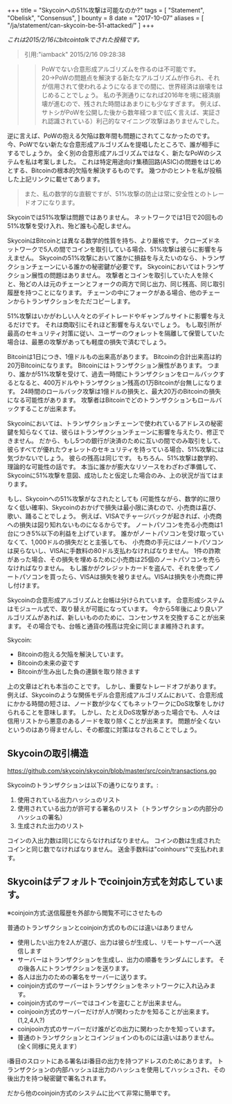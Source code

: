 +++
title = "Skycoinへの51%攻撃は可能なのか?"
tags = [
    "Statement",
    "Obelisk",
    "Consensus",
]
bounty = 8
date = "2017-10-07"
aliases = [
	"/ja/statement/can-skycoin-be-51-attacked/"
]
+++

*これは2015/2/16にbitcointalkでされた投稿です。*

> 引用:"iamback" 2015/2/16 09:28:38

> >PoWでない合意形成アルゴリズムを作るのは不可能です。
20→PoWの問題点を解決する新たなアルゴリズムが作られ、それが信用されて使われるようになるまでの間に、世界経済は崩壊をはじめることでしょう。
私の予測通りになれば2016年を境に経済崩壊が進むので、残された時間はあまりにも少なすぎます。
例えば、サトシがPoWを公開した後から数年経つまで(広く言えば、実証され認識されている）利己的なマイニング攻撃はありませんでした。

逆に言えば、PoWの抱える欠陥は数年間も問題にされてこなかったのです。
今、PoWでない新たな合意形成アルゴリズムを提唱したところで、誰が相手にするでしょうか。
全く別の合意形成アルゴリズムではなく、新たなPoWのシステムを私は考案しました。
これは特定用途向け集積回路(ASIC)の問題をはじめとする、Bitcoinの根本的欠陥を解決するものです。
幾つかのヒントを私が投稿した上記リンクに載せてあります。

> また、私の数学的な直観ですが、51%攻撃の防止は常に安全性とのトレードオフになります。

Skycoinでは51%攻撃は問題ではありません。
ネットワークでは1日で20回もの51%攻撃を受け入れ、殆ど誰も心配しません。


SkycoinはBitcoinとは異なる数学的性質を持ち、より厳格です。
クローズドネットワークで5人の間でコインを取引している場合、51%攻撃は彼らに影響を与えません。
Skycoinの51%攻撃において誰かに損益を与えたいのなら、トランザクションチェーンにいる誰かの秘密鍵が必要です。
Skycoinにおいてはトランザクション展性の問題はありません。
攻撃者とコインを取引していた人を除くと、殆どの人は元のチェーンとフォークの両方で同じ出力、同じ残高、同じ取引履歴を持つことになります。
チェーンの中にフォークがある場合、他のチェーンからトランザクションをただコピーします。

51%攻撃はいかがわしい人々とのデイトレードやギャンブルサイトに影響を与えるだけです。
それは商取引にそれほど影響を与えないでしょう。
もし取引所が最高のセキュリティ対策に従い、ユーザーのウォレットを隔離して保管していた場合は、最悪の攻撃があっても軽度の損失で済むでしょう。

Bitcoinは1日につき、1億ドルもの出来高があります。
Bitcoinの合計出来高は約20万Bitcoinになります。
Bitcoinにはトランザクション展性があります。
つまり、誰かが51%攻撃を受けて、過去一時間にトランザクションをロールバックするとなると、400万ドルやトランザクション残高の1万Bitcoinが台無しになります。
24時間のロールバック攻撃は1億ドルの損失と、最大20万のBitcoinの損失になる可能性があります。
攻撃者はBitcoinでどのトランザクションもロールバックすることが出来ます。

Skycoinにおいては、トランザクションチェーンで使われているアドレスの秘密鍵を知らなくては、彼らはトランザクションチェーンに影響を与えたり、修正できません。
だから、もし5つの銀行が決済のために互いの間でのみ取引をして、彼らすべてが優れたウォレットのセキュリティを持っている場合、51%攻撃には気づかないでしょう。
彼らの残高は同じです。
もちろん、51%攻撃は数学的、理論的な可能性の話です。
本当に誰かが膨大なリソースをわざわざ準備して、Skycoinに51%攻撃を意図、成功したと仮定した場合のみ、上の状況が当てはまります。

もし、Skycoinへの51%攻撃がなされたとしても (可能性ながら、数学的に限りなく低い確率)、Skycoinのおかげで損失は最小限に済むので、小売商は喜び、歌い、踊ることでしょう。
例えば、VISAでチャージバックが起きれば、小売商への損失は図り知れないものになるからです。
ノートパソコンを売る小売商は1台につき5%以下の利益を上げています。
誰かがノートパソコンを受け取っていなくて、1,000ドルの損失だとと主張しても、 小売商の手元にはノートパソコンは戻らないし、VISAに手数料の80ドル支払わなければなりません。
1件の詐欺があった場合、その損失を埋めるために小売商は25個のノートパソコンを売らなければなりません。
もし誰かがクレジットカードを盗んで、それを使ってノートパソコンを買ったら、VISAは損失を被りません。VISAは損失を小売商に押し付けます。

Skycoinの合意形成アルゴリズムと台帳は分けられています。
合意形成システムはモジュール式で、取り替えが可能になっています。
今から5年後により良いアルゴリズムがあれば、新しいもののために、コンセンサスを交換することが出来ます。
その場合でも、台帳と通貨の残高は完全に同じまま維持されます。

Skycoin:

- Bitcoinの抱える欠陥を解決しています。
- Bitcoinの未来の姿です
- Bitcoinが生み出した負の連鎖を取り除きます

上の文章はどれも本当のことです。
しかし、重要なトレードオフがあります。
例えば、Skycoinのような関係モデル合意形成アルゴリズムにおいて、合意形成にかかる時間の短さは、ノード数が少なくてもネットワークにDoS攻撃をしかけられることを意味します。
しかし、たとえDoS攻撃があった場合でも、人々は信用リストから悪意のあるノードを取り除くことが出来ます。
問題が全くないというのはあり得ませんし、その都度に対策はなされることでしょう。

## Skycoinの取引構造

https://github.com/skycoin/skycoin/blob/master/src/coin/transactions.go

Skycoinのトランザクションは以下の通りになります。:

1) 使用されている出力ハッシュのリスト
2) 使用されている出力が許可する署名のリスト（トランザクションの内部分のハッシュの署名）
3) 生成された出力のリスト

コインの入出力数は同じにならなければなりません。
コインの数は生成されたコインと同じ数でなければなりません。
送金手数料は"coinhours"で支払われます。

## Skycoinはデフォルトでcoinjoin方式を対応しています。
※coinjoin方式:送信履歴を外部から閲覧不可にさせたもの

普通のトランザクションとcoinjoin方式のものには違いはありません

- 使用したい出力を2人が選び、出力は彼らが生成し、リモートサーバーへ送信します
- サーバーはトランザクションを生成し、出力の順番をランダムにします。
その後各人にトランザクションを送ります。
- 各人は出力のための署名をサーバーに送ります。
- coinjoin方式のサーバーはトランザクションをネットワークに入れ込みます。
- coinjoin方式のサーバーではコインを盗むことが出来ません。
- coinjooin方式のサーバーだけが人が関わったかを知ることが出来ます。(1,2,4人?)
- coinjooin方式のサーバーだけ誰がどの出力に関わったかを知っています。
- 普通のトランザクションとコインジョインのものには違いはありません。(全く同様に見えます）

i番目のスロットにある署名はi番目の出力を持つアドレスのためにあります。
トランザクションの内部ハッシュは出力のハッシュを使用してハッシュされ、その後出力を持つ秘密鍵で署名されます。

だから他のcoinjoin方式のシステムに比べて非常に簡単です。
